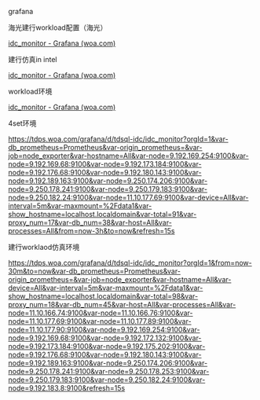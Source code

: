 grafana

海光建行workload配置（海光）

[idc_monitor - Grafana (woa.com)](https://tdps.woa.com/grafana/d/tdsql-idc/idc_monitor?orgId=1&var-db_prometheus=Prometheus&var-origin_prometheus=&var-job=node_exporter&var-hostname=All&var-device=All&var-interval=5m&var-maxmount=%2Fdata1&var-show_hostname=localhost.localdomain&var-total=87&var-proxy_num=18&var-db_num=40&var-host=All&var-processes=All&from=now-15m&to=now&refresh=15s&var-node=9.192.169.254:9100&var-node=9.192.172.132:9100&var-node=9.192.180.143:9100&var-node=9.192.173.149:9100&var-node=9.250.178.253:9100&var-node=9.250.178.241:9100&var-node=9.250.179.183:9100&var-node=9.192.169.68:9100)

建行仿真in intel

[idc_monitor - Grafana (woa.com)](https://tdps.woa.com/grafana/d/tdsql-idc/idc_monitor?orgId=1&refresh=15s&var-db_prometheus=Prometheus&var-origin_prometheus=&var-job=node_exporter&var-hostname=All&var-node=9.40.30.196:9100&var-node=9.40.33.197:9100&var-node=9.40.37.138:9100&var-node=9.29.177.198:9100&var-node=9.40.33.202:9100&var-node=9.40.42.71:9100&var-node=10.59.172.69:9100&var-device=All&var-interval=5m&var-maxmount=%2Fdata1&var-show_hostname=TENCENT64.site&var-total=87&var-proxy_num=18&var-db_num=40&var-host=All&var-processes=All)



workload环境

[idc_monitor - Grafana (woa.com)](https://tdps.woa.com/grafana/d/tdsql-idc/idc_monitor?orgId=1&refresh=15s&var-db_prometheus=Prometheus&var-origin_prometheus=&var-job=node_exporter&var-hostname=All&var-node=9.40.30.196:9100&var-node=9.40.33.197:9100&var-node=9.40.37.138:9100&var-node=9.40.39.196:9100&var-node=9.40.33.202:9100&var-node=9.40.49.5:9100&var-node=9.40.42.71:9100&var-device=All&var-interval=5m&var-maxmount=%2Fdata1&var-show_hostname=TENCENT64.site&var-total=87&var-proxy_num=18&var-db_num=40&var-host=All&var-processes=All)





4set环境

https://tdps.woa.com/grafana/d/tdsql-idc/idc_monitor?orgId=1&var-db_prometheus=Prometheus&var-origin_prometheus=&var-job=node_exporter&var-hostname=All&var-node=9.192.169.254:9100&var-node=9.192.169.68:9100&var-node=9.192.173.184:9100&var-node=9.192.176.68:9100&var-node=9.192.180.143:9100&var-node=9.192.189.163:9100&var-node=9.250.174.206:9100&var-node=9.250.178.241:9100&var-node=9.250.179.183:9100&var-node=9.250.182.24:9100&var-node=11.10.177.69:9100&var-device=All&var-interval=5m&var-maxmount=%2Fdata1&var-show_hostname=localhost.localdomain&var-total=91&var-proxy_num=17&var-db_num=38&var-host=All&var-processes=All&from=now-3h&to=now&refresh=15s





建行worklaod仿真环境

https://tdps.woa.com/grafana/d/tdsql-idc/idc_monitor?orgId=1&from=now-30m&to=now&var-db_prometheus=Prometheus&var-origin_prometheus=&var-job=node_exporter&var-hostname=All&var-device=All&var-interval=5m&var-maxmount=%2Fdata1&var-show_hostname=localhost.localdomain&var-total=98&var-proxy_num=18&var-db_num=45&var-host=All&var-processes=All&var-node=11.10.166.74:9100&var-node=11.10.166.76:9100&var-node=11.10.177.69:9100&var-node=11.10.177.89:9100&var-node=11.10.177.90:9100&var-node=9.192.169.254:9100&var-node=9.192.169.68:9100&var-node=9.192.172.132:9100&var-node=9.192.173.184:9100&var-node=9.192.175.202:9100&var-node=9.192.176.68:9100&var-node=9.192.180.143:9100&var-node=9.192.189.163:9100&var-node=9.250.174.206:9100&var-node=9.250.178.241:9100&var-node=9.250.178.253:9100&var-node=9.250.179.183:9100&var-node=9.250.182.24:9100&var-node=9.192.183.8:9100&refresh=15s